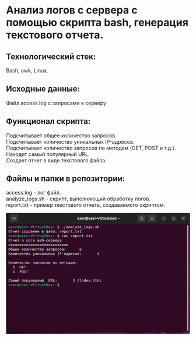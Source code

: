 # Анализ логов с сервера с помощью скрипта bash, генерация текстового отчета.

## Технологический стек:
Bash, awk, Linux. <br>



## Исходные данные:
Файл access.log с запросами к серверу

## Функционал скрипта:
Подсчитывает общее количество запросов. <br>
Подсчитывает количество уникальных IP-адресов. <br>
Подсчитывает количество запросов по методам (GET, POST и т.д.). <br>
Находит самый популярный URL. <br>
Создает отчет в виде текстового файла. <br>




## Файлы и папки в репозитории:
access.log - лог файл. <br>
analyze_logs.sh  - скрипт, выполняющий обработку логов. <br>
report.txt   -  пример текстового отчета, создаваемого скриптом. <br> 

![скриншот выполнения скрипта](screenshot.png)

